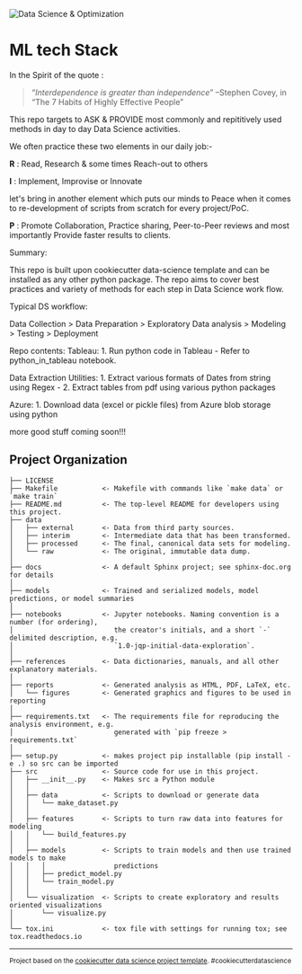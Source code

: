 ![Data Science & Optimization](https://mysite.na.xom.com/personal/upstreamaccts_shusoni/Documents/Shared%20with%20Everyone/logo.png)

ML tech Stack
==============================
In the Spirit of the quote :
> “*Interdependence is greater than independence*” 
>    –Stephen Covey, in “The 7 Habits of Highly Effective People”

This repo targets to ASK & PROVIDE most commonly and repititively used methods in day to day
Data Science activities.

We often practice these two elements in our daily job:-

**R** : Read, Research & some times Reach-out to others

**I** : Implement, Improvise or Innovate 

let's bring in another element which puts our minds to Peace when it comes to re-development 
of scripts from scratch for every project/PoC.

**P** : Promote Collaboration, Practice sharing, Peer-to-Peer reviews and most importantly 
        Provide faster results to clients.

Summary:

This repo is built upon cookiecutter data-science template and can be installed as any other 
python package. The repo aims to cover best practices and variety of methods for each step
in Data Science work flow.

Typical DS workflow:

Data Collection > Data Preparation > Exploratory Data analysis > Modeling > Testing > Deployment

Repo contents:
Tableau: 
    1.  Run python code in Tableau -
        Refer to python_in_tableau notebook.
        
Data Extraction Utilities:
    1. Extract various formats of Dates from string using Regex - <notebook name>
    2. Extract tables from pdf using various python packages

Azure:
    1. Download data (excel or pickle files) from Azure blob storage using python
    
    

more good stuff coming soon!!!

Project Organization
------------

    ├── LICENSE
    ├── Makefile           <- Makefile with commands like `make data` or `make train`
    ├── README.md          <- The top-level README for developers using this project.
    ├── data
    │   ├── external       <- Data from third party sources.
    │   ├── interim        <- Intermediate data that has been transformed.
    │   ├── processed      <- The final, canonical data sets for modeling.
    │   └── raw            <- The original, immutable data dump.
    │
    ├── docs               <- A default Sphinx project; see sphinx-doc.org for details
    │
    ├── models             <- Trained and serialized models, model predictions, or model summaries
    │
    ├── notebooks          <- Jupyter notebooks. Naming convention is a number (for ordering),
    │                         the creator's initials, and a short `-` delimited description, e.g.
    │                         `1.0-jqp-initial-data-exploration`.
    │
    ├── references         <- Data dictionaries, manuals, and all other explanatory materials.
    │
    ├── reports            <- Generated analysis as HTML, PDF, LaTeX, etc.
    │   └── figures        <- Generated graphics and figures to be used in reporting
    │
    ├── requirements.txt   <- The requirements file for reproducing the analysis environment, e.g.
    │                         generated with `pip freeze > requirements.txt`
    │
    ├── setup.py           <- makes project pip installable (pip install -e .) so src can be imported
    ├── src                <- Source code for use in this project.
    │   ├── __init__.py    <- Makes src a Python module
    │   │
    │   ├── data           <- Scripts to download or generate data
    │   │   └── make_dataset.py
    │   │
    │   ├── features       <- Scripts to turn raw data into features for modeling
    │   │   └── build_features.py
    │   │
    │   ├── models         <- Scripts to train models and then use trained models to make
    │   │   │                 predictions
    │   │   ├── predict_model.py
    │   │   └── train_model.py
    │   │
    │   └── visualization  <- Scripts to create exploratory and results oriented visualizations
    │       └── visualize.py
    │
    └── tox.ini            <- tox file with settings for running tox; see tox.readthedocs.io


--------

<p><small>Project based on the <a target="_blank" href="https://drivendata.github.io/cookiecutter-data-science/">cookiecutter data science project template</a>. #cookiecutterdatascience</small></p>
